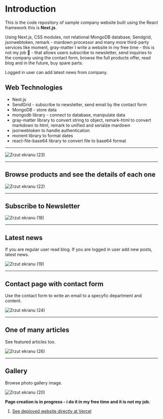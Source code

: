 # Introduction

This is the code repository of sample company website built using the React framework this is **Next.js**.

Using Next.js, CSS modules, not relational MongoDB database, Sendgrid, jsonwebtoken, remark - mardown processor and many more third-party services like moment, gray-matter I write a website in my free time - this is not my job 🙁 - that allows users subscribe to newsletter, send inquiries to the company using the contact form, browse the full products offer, read blog and in the future, buy spare parts. 

Logged in user can add latest news from company.

## Web Technologies
- Next.js
- SendGrid - subscribe to newsletter, send email by the contact form
- MongoDB - store data
- mongodb library - connect to database, manipulate data
- gray-matter library to convert string to object, remark-html to convert markdown to html, remark to unified and serialze mardown
- jsonwebtoken to handle authentication
- monent library to format dates
- react-file-base64 library to convert file to base64 format

---

![Zrzut ekranu (23)](https://user-images.githubusercontent.com/45161412/203322541-0798a147-ac60-4bcd-b91e-ecca9dd1524d.png)

---
## Browse products and see the details of each one

![Zrzut ekranu (22)](https://user-images.githubusercontent.com/45161412/203322575-f4cdce7b-7211-4700-91c1-0eaa45e20c6c.png)

---
## Subscribe to Newsletter

![Zrzut ekranu (18)](https://user-images.githubusercontent.com/45161412/203322689-75a79035-cdb6-4767-b445-866c642f5c0a.png)

---
## Latest news

If you are regular user read blog. If you are logged in user add new posts, latest news.

![Zrzut ekranu (19)](https://user-images.githubusercontent.com/45161412/203322718-88dfba3b-4f93-41bd-90eb-2be9be3f008f.png)

---
## Contact page with contact form

Use the contact form to write an email to a specyfic department and content.

![Zrzut ekranu (24)](https://user-images.githubusercontent.com/45161412/203322779-c64918af-bdcc-4172-972d-35ea39021cc9.png)

---
## One of many articles

See featured articles too.

![Zrzut ekranu (26)](https://user-images.githubusercontent.com/45161412/203322926-b2156606-af76-4f04-a10d-217c259a3937.png)

---
## Gallery

Browse photo gallery image.

![Zrzut ekranu (20)](https://user-images.githubusercontent.com/45161412/203322945-b1050939-b4dd-4fc8-9678-fb757fb701d8.png)

**Page creation is in progress - i do it in my free time and it is not my job.**


1. [See deployed website directly at Vercel](https://nextjs-website-weld.vercel.app/)

